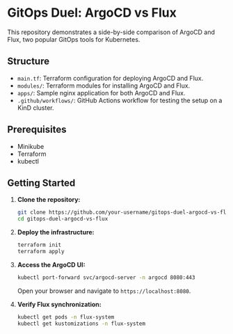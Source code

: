 # GitOps Duel: ArgoCD vs Flux

This repository demonstrates a side-by-side comparison of ArgoCD and Flux, two popular GitOps tools for Kubernetes.

## Structure

- `main.tf`: Terraform configuration for deploying ArgoCD and Flux.
- `modules/`: Terraform modules for installing ArgoCD and Flux.
- `apps/`: Sample nginx application for both ArgoCD and Flux.
- `.github/workflows/`: GitHub Actions workflow for testing the setup on a KinD cluster.

## Prerequisites

- Minikube
- Terraform
- kubectl

## Getting Started

1. **Clone the repository:**

   ```bash
   git clone https://github.com/your-username/gitops-duel-argocd-vs-flux.git
   cd gitops-duel-argocd-vs-flux
   ```

2. **Deploy the infrastructure:**

   ```bash
   terraform init
   terraform apply
   ```

3. **Access the ArgoCD UI:**

   ```bash
   kubectl port-forward svc/argocd-server -n argocd 8080:443
   ```

   Open your browser and navigate to `https://localhost:8080`.

4. **Verify Flux synchronization:**

   ```bash
   kubectl get pods -n flux-system
   kubectl get kustomizations -n flux-system
   ```
